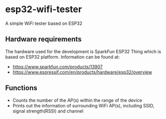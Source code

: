 # esp32-wifi-tester
A simple WiFi tester based on ESP32


## Hardware requirements
The hardware used for the development is SparkFun ESP32 Thing which is based on ESP32 platform.
Information can be found at:
  * https://www.sparkfun.com/products/13907
  * https://www.espressif.com/en/products/hardware/esp32/overview

## Functions
  * Counts the number of the AP(s) within the range of the device
  * Prints out the information of surrounding WiFi AP(s), including SSID, signal strength(RSSI) and channel
